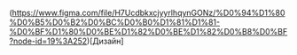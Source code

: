 (https://www.figma.com/file/H7UcdbkxcjyyrlhqynGONz/%D0%94%D1%80%D0%B5%D0%B2%D0%BC%D0%B0%D1%81%D1%81-%D0%BF%D1%80%D0%BE%D1%82%D0%BE%D1%82%D0%B8%D0%BF?node-id=19%3A252)[Дизайн]